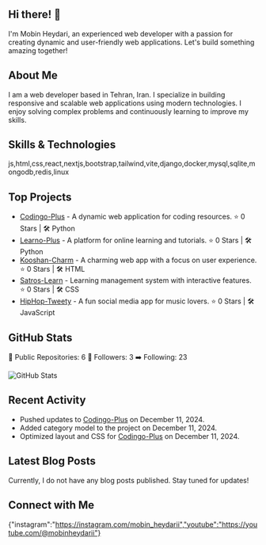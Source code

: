 ## Hi there! 👋

I'm Mobin Heydari, an experienced web developer with a passion for creating dynamic and user-friendly web applications. Let's build something amazing together!

## About Me

I am a web developer based in Tehran, Iran. I specialize in building responsive and scalable web applications using modern technologies. I enjoy solving complex problems and continuously learning to improve my skills.

## Skills & Technologies

js,html,css,react,nextjs,bootstrap,tailwind,vite,django,docker,mysql,sqlite,mongodb,redis,linux

## Top Projects

- [Codingo-Plus](https://github.com/Mobin-Heydari/Codingo-Plus) - A dynamic web application for coding resources. ⭐️ 0 Stars | 🛠️ Python
- [Learno-Plus](https://github.com/Mobin-Heydari/Learno-Plus) - A platform for online learning and tutorials. ⭐️ 0 Stars | 🛠️ Python
- [Kooshan-Charm](https://github.com/Mobin-Heydari/Kooshan-Charm) - A charming web app with a focus on user experience. ⭐️ 0 Stars | 🛠️ HTML
- [Satros-Learn](https://github.com/Mobin-Heydari/Satros-Learn) - Learning management system with interactive features. ⭐️ 0 Stars | 🛠️ CSS
- [HipHop-Tweety](https://github.com/Mobin-Heydari/HipHop-Tweety) - A fun social media app for music lovers. ⭐️ 0 Stars | 🛠️ JavaScript

## GitHub Stats

🔧 Public Repositories: 6
👥 Followers: 3
➡️ Following: 23

![GitHub Stats](https://github-readme-stats.vercel.app/api?username=Mobin-Heydari&show_icons=true&hide_title=true&count_private=true&theme=radical)

## Recent Activity

- Pushed updates to [Codingo-Plus](https://github.com/Mobin-Heydari/Codingo-Plus) on December 11, 2024.
- Added category model to the project on December 11, 2024.
- Optimized layout and CSS for [Codingo-Plus](https://github.com/Mobin-Heydari/Codingo-Plus) on December 11, 2024.

## Latest Blog Posts

Currently, I do not have any blog posts published. Stay tuned for updates!

## Connect with Me

{"instagram":"https://instagram.com/mobin_heydarii","youtube":"https://youtube.com/@mobinheydarii"}
